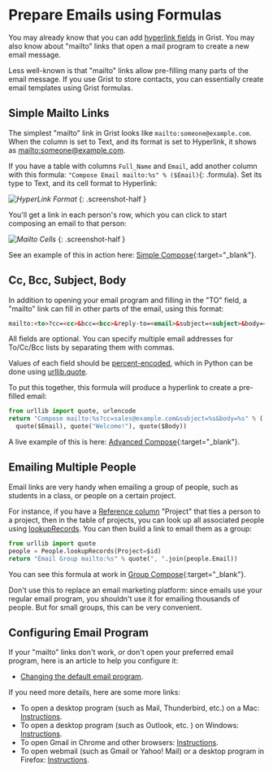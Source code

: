 # Prepare Emails using Formulas

You may already know that you can add [hyperlink fields](../col-types.md#hyperlinks) in Grist. You
may also know about "mailto" links that open a mail program to create a new email message.

Less well-known is that "mailto" links allow pre-filling many parts of the email message. If you
use Grist to store contacts, you can essentially create email templates using Grist formulas.

## Simple Mailto Links

The simplest "mailto" link in Grist looks like `mailto:someone@example.com`. When the column is
set to Text, and its format is set to Hyperlink, it shows as <mailto:someone@example.com>.

If you have a table with columns `Full_Name` and `Email`, add another column with
this formula:
`"Compose Email mailto:%s" % ($Email)`{: .formula}.
Set its type to Text, and its cell format to Hyperlink:

<span class="screenshot-large">*![HyperLink Format](/examples/images/2020-07-hyperlink-format.png)*</span>
{: .screenshot-half }

You'll get a link in each person's row, which you can click to start composing an email to that
person:

<span class="screenshot-large">*![Mailto Cells](/examples/images/2020-07-hyperlink-cells.png)*</span>
{: .screenshot-half }

See an example of this in action here:
[Simple Compose](https://templates.getgrist.com/3HfynRQwpHPy/Email-Contacts){:target="\_blank"}.

## Cc, Bcc, Subject, Body

In addition to opening your email program and filling in the "TO" field, a "mailto" link can
fill in other parts of the email, using this format:

```html
mailto:<to>?cc=<cc>&bcc=<bcc>&reply-to=<email>&subject=<subject>&body=<body>
```

All fields are optional. You can specify multiple email addresses for To/Cc/Bcc lists by
separating them with commas.

Values of each field should be [percent-encoded](https://en.wikipedia.org/wiki/Percent-encoding),
which in Python can be done using
[urllib.quote](https://docs.python.org/3.9/library/urllib.parse.html#urllib.parse.quote).

To put this together, this formula will produce a hyperlink to create a pre-filled email:

```python
from urllib import quote, urlencode
return "Compose mailto:%s?cc=sales@example.com&subject=%s&body=%s" % (
  quote($Email), quote("Welcome!"), quote($Body))
```

A live example of this is here:
[Advanced Compose](https://templates.getgrist.com/3HfynRQwpHPy/Email-Contacts/p/2){:target="\_blank"}.

## Emailing Multiple People

Email links are very handy when emailing a group of people, such as students in a class,
or people on a certain project.

For instance, if you have a [Reference column](../col-refs.md) "Project" that ties a person to a
project, then in the table of projects, you can look up all associated people using
[lookupRecords](../functions.md#lookuprecords). You can then build a link to email them as a
group:

```python
from urllib import quote
people = People.lookupRecords(Project=$id)
return "Email Group mailto:%s" % quote(", ".join(people.Email))
```

You can see this formula at work in
[Group Compose](https://templates.getgrist.com/3HfynRQwpHPy/Email-Contacts/p/3){:target="\_blank"}.

Don't use this to replace an email marketing platform: since emails use your regular
email program, you shouldn't use it for emailing thousands of people. But for small groups, this
can be very convenient.

## Configuring Email Program

If your "mailto" links don't work, or don't open your preferred email program, here is an article
to help you configure it:

- [Changing the default email program](https://www.makeuseof.com/tag/how-to-change-the-default-email-program-for-mailto-links/).

If you need more details, here are some more links:

- To open a desktop program (such as Mail, Thunderbird, etc.) on a Mac: [Instructions](https://support.apple.com/en-us/HT201607).
- To open a desktop program (such as Outlook, etc. ) on Windows: [Instructions](https://kb.wisc.edu/helpdesk/page.php?id=170).
- To open Gmail in Chrome and other browsers: [Instructions](https://blog.hubspot.com/marketing/set-gmail-as-browser-default-email-client-ht).
- To open webmail (such as Gmail or Yahoo! Mail) or a desktop program in Firefox: [Instructions](https://support.mozilla.org/en-US/kb/change-program-used-open-email-links).
